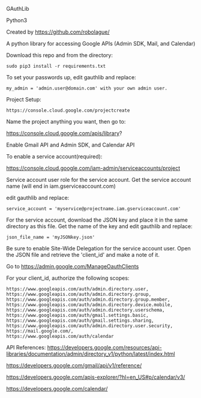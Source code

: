 GAuthLib

Python3

Created by https://github.com/robolague/

A python library for accessing Google APIs (Admin SDK, Mail, and Calendar)

Download this repo and from the directory:
```
sudo pip3 install -r requirements.txt
```

To set your passwords up, edit gauthlib and replace:
```
my_admin = 'admin.user@domain.com' with your own admin user.
```

Project Setup:
```
https://console.cloud.google.com/projectcreate
```

Name the project anything you want, then go to:

https://console.cloud.google.com/apis/library?

Enable Gmail API and Admin SDK, and Calendar API

To enable a service account(required):

https://console.cloud.google.com/iam-admin/serviceaccounts/project

Service account user role for the service account. Get the service account name (will end in iam.gserviceaccount.com)

edit gauthlib and replace:
```
service_account = 'myservice@projectname.iam.gserviceaccount.com'
```

For the service account, download the JSON key and place it in the same directory as this file. Get the name of the key and edit gauthlib and replace:
```
json_file_name = 'myJSONkey.json'
```

Be sure to enable Site-Wide Delegation for the service account user.
Open the JSON file and retrieve the 'client_id' and make a note of it.

Go to https://admin.google.com/ManageOauthClients

For your client_id, authorize the following scopes:
```
https://www.googleapis.com/auth/admin.directory.user,
https://www.googleapis.com/auth/admin.directory.group,
https://www.googleapis.com/auth/admin.directory.group.member,
https://www.googleapis.com/auth/admin.directory.device.mobile,
https://www.googleapis.com/auth/admin.directory.userschema,
https://www.googleapis.com/auth/gmail.settings.basic,
https://www.googleapis.com/auth/gmail.settings.sharing,
https://www.googleapis.com/auth/admin.directory.user.security,
https://mail.google.com/,
https://www.googleapis.com/auth/calendar
```


API References:
https://developers.google.com/resources/api-libraries/documentation/admin/directory_v1/python/latest/index.html

https://developers.google.com/gmail/api/v1/reference/

https://developers.google.com/apis-explorer/?hl=en_US#p/calendar/v3/

https://developers.google.com/calendar/
